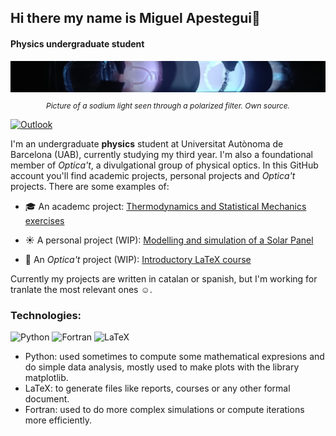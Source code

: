 ## Hi there my name is Miguel Apestegui👋
#### Physics undergraduate student

<img src="banner.JPG" alt="Banner"
     style="width:100%; max-height:50px; object-fit:cover; display:block;">
<p style="font-size: 12px; text-align: center;"><i> Picture of a sodium light seen through a polarized filter. Own source.</i></p>

[![Outlook](https://img.shields.io/badge/Outlook-Contact_Me-blue?style=for-the-badge&logo=microsoft-outlook&logoColor=white&size=20x20)](mailto:MiguelAlejandro.Apestegui@autonoma.cat)

I'm an undergraduate **physics** student at Universitat Autònoma de Barcelona (UAB), currently studying my third year. I'm also a foundational member of  _Optica't_, a divulgational group of physical optics. In this GitHub account you'll find academic projects, personal projects and _Optica't_ projects. There are some examples of:

- 🎓 An academc project:
[Thermodynamics and Statistical Mechanics exercises](https://github.com/Efesic/TiME)

- ☀️ A personal project (WIP):
[Modelling and simulation of a Solar Panel](https://github.com/GallardoDodd/FvOptim)

- 💎 An _Optica't_ project (WIP):
[Introductory LaTeX course](https://github.com/Efesic/Curs-LateX)

Currently my projects are written in catalan or spanish, but I'm working for tranlate the most relevant ones ☺️.

### Technologies:

![Python](https://img.shields.io/badge/python-3670A0?style=for-the-badge&logo=python&logoColor=ffdd54)
![Fortran](https://img.shields.io/badge/Fortran-%23734F96.svg?style=for-the-badge&logo=fortran&logoColor=white)
![LaTeX](https://img.shields.io/badge/latex-%23008080.svg?style=for-the-badge&logo=latex&logoColor=white)

- Python: used sometimes to compute some mathematical expresions and do simple data analysis, mostly used to make plots with the library matplotlib.
- LaTeX: to generate files like reports, courses or any other formal document.
- Fortran: used to do more complex simulations or compute iterations more efficiently.
